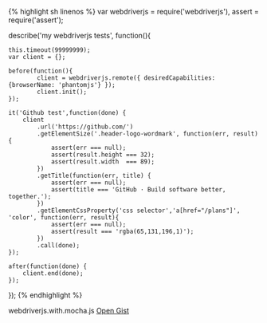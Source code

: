 {% highlight sh linenos %}
var webdriverjs = require('webdriverjs'),
    assert      = require('assert');
 
describe('my webdriverjs tests', function(){
 
    this.timeout(99999999);
    var client = {};
 
    before(function(){
            client = webdriverjs.remote({ desiredCapabilities: {browserName: 'phantomjs'} });
            client.init();
    });
 
    it('Github test',function(done) {
        client
            .url('https://github.com/')
            .getElementSize('.header-logo-wordmark', function(err, result) {
                assert(err === null);
                assert(result.height === 32);
                assert(result.width  === 89);
            })
            .getTitle(function(err, title) {
                assert(err === null);
                assert(title === 'GitHub · Build software better, together.');
            })
            .getElementCssProperty('css selector','a[href="/plans"]', 'color', function(err, result){
                assert(err === null);
                assert(result === 'rgba(65,131,196,1)');
            })
            .call(done);
    });
 
    after(function(done) {
        client.end(done);
    });
});
{% endhighlight %}
<footer>webdriverjs.with.mocha.js <a href="https://gist.github.com/christian-bromann/6416885" target="_blank">Open Gist</a></footer>